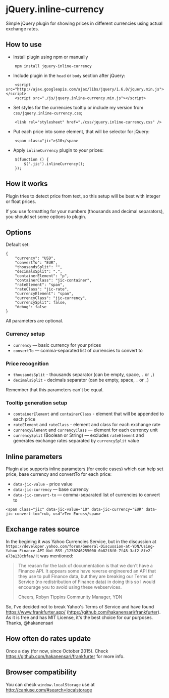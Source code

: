 
# jQuery.inline-currency
Simple jQuery plugin for showing prices in different currencies using actual exchange rates.

## How to use
- Install plugin using npm or manually
```
    npm install jquery-inline-currency
```

- Include plugin in the `head` or `body` section after jQuery:
```
    <script src="http://ajax.googleapis.com/ajax/libs/jquery/1.6.0/jquery.min.js"></script>
    <script src="./js/jquery.inline-currency.min.js"></script>
```

- Set styles for the currencies tooltip or include my version from `css/jquery.inline-currency.css`;
```
    <link rel="stylesheet" href="./css/jquery.inline-currency.css" />
```

- Put each price into some element, that will be selector for jQuery:
```
    <span class="jic">$10</span>
```

- Apply `inlineCurrency` plugin to your prices:
```
    $(function () {
        $('.jic').inlineCurrency();
    });
```

## How it works
Plugin tries to detect price from text, so this setup will be best with integer or float prices.

If you use formatting for your numbers (thousands and decimal separators), you should set some options to plugin.

## Options
Default set:
```
{
    "currency": "USD",
    "convertTo": "EUR",
    "thousandsSplit": "",
    "decimalsSplit": ".",
    "containerElement": "p",
    "containerClass": "jic-container",
    "rateElement": "span",
    "rateClass": "jic-rate",
    "currencyElement": "span",
    "currencyClass": "jic-currency",
    "currencySplit": false,
    "debug": false
}
```

All parameters are optional.

### Currency setup
- `currency` — basic currency for your prices
- `convertTo` — comma-separated list of currencies to convert to

### Price recognition
- `thousandsSplit` - thousands separator (can be empty, space, `.` or `,`)
- `decimalsSplit` - decimals separator  (can be empty, space, `.` or `,`)

Remember that this parameters can't be equal.

### Tooltip generation setup
- `containerElement` and `containerClass` - element that will be appended to each price
- `rateElement` and `rateClass` - element and class for each exchange rate
- `currencyElement` and `currencyClass` — element for each currency unit
- `currencySplit` (Boolean or String) — excludes `rateElement` and generates exchange rates separated by `currencySplit` value

## Inline parameters
Plugin also supports inline parameters (for exotic cases) which can help set price, base currency and convertTo for each price:
- `data-jic-value` - price value
- `data-jic-currency` — base currency
- `data-jic-convert-to` — comma-separated list of currencies to convert to

```
<span class="jic" data-jic-value="10" data-jic-currency="EUR" data-jic-convert-to="rub, usd">Ten Euros</span>
```

## Exchange rates source

In the begining it was Yahoo Currencies Service, but in the discussion at `https://developer.yahoo.com/forum/General-Discussion-at-YDN/Using-Yahoo-Finance-API-Not-RSS-/1250246255000-0b82f8f0-7f48-3af2-8fe2-e73a138cbfaa/` it was mentioned:

> The reason for the lack of documentation is that we don't have a Finance API. It appears some have reverse engineered an API that they use to pull Finance data, but they are breaking our Terms of Service (no redistribution of Finance data) in doing this so I would encourage you to avoid using these webservices.
>
>Cheers,
>Robyn Tippins
>Community Manager, YDN

So, I've decided not to break Yahoo's Terms of Service and have found https://www.frankfurter.app/ (https://github.com/hakanensari/frankfurter). As it is free and has MIT License, it's the best choice for our purposes. Thanks, @hakanensari

## How often do rates update

Once a day (for now, since October 2015). Check https://github.com/hakanensari/frankfurter for more info.

## Browser compatibility
You can check `window.localStorage` use at http://caniuse.com/#search=localstorage
